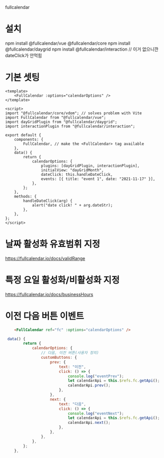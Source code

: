 fullcalendar
# 설치
npm install @fullcalendar/vue @fullcalendar/core
npm install @fullcalendar/daygrid
npm install @fullcalendar/interaction // 이거 없으니깐 dateClick가 안먹힘

# 기본 셋팅 
```
<template>
	<FullCalendar :options="calendarOptions" />
</template>

<script>
import "@fullcalendar/core/vdom"; // solves problem with Vite
import FullCalendar from "@fullcalendar/vue";
import dayGridPlugin from "@fullcalendar/daygrid";
import interactionPlugin from "@fullcalendar/interaction";

export default {
	components: {
		FullCalendar, // make the <FullCalendar> tag available
	},
	data() {
		return {
			calendarOptions: {
				plugins: [dayGridPlugin, interactionPlugin],
				initialView: "dayGridMonth",
				dateClick: this.handleDateClick,
				events: [{ title: "event 1", date: "2021-11-17" }],
			},
		};
	},
	methods: {
		handleDateClick(arg) {
			alert("date click! " + arg.dateStr);
		},
	},
};
</script>
```

# 날짜 활성화 유효범휘 지정
https://fullcalendar.io/docs/validRange

# 특정 요일 활성화/비활성화 지정
https://fullcalendar.io/docs/businessHours

# 이전 다음 버튼 이벤트
```html
	<FullCalendar ref="fc" :options="calendarOptions" />
```
```js
 data() {
		return {
			calendarOptions: {
				// 다음, 이전 버튼(사용자 정의)
				customButtons: {
					prev: {
						text: "이전",
						click: () => {
							console.log("eventPrev");
							let calendarApi = this.$refs.fc.getApi();
							calendarApi.prev();
						},
					},
					next: {
						text: "다음",
						click: () => {
							console.log("eventNext");
							let calendarApi = this.$refs.fc.getApi();
							calendarApi.next();
						},
					},
				},
			},
		};
	},
```

